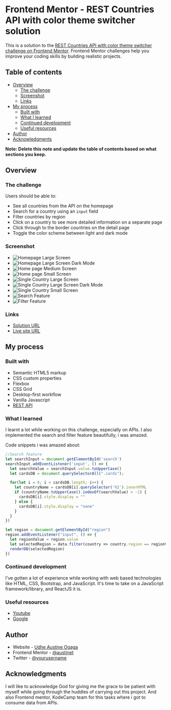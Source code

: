 # Frontend Mentor - REST Countries API with color theme switcher solution

This is a solution to the [REST Countries API with color theme switcher challenge on Frontend Mentor](https://www.frontendmentor.io/challenges/rest-countries-api-with-color-theme-switcher-5cacc469fec04111f7b848ca). Frontend Mentor challenges help you improve your coding skills by building realistic projects. 

## Table of contents

- [Overview](#overview)
  - [The challenge](#the-challenge)
  - [Screenshot](#screenshot)
  - [Links](#links)
- [My process](#my-process)
  - [Built with](#built-with)
  - [What I learned](#what-i-learned)
  - [Continued development](#continued-development)
  - [Useful resources](#useful-resources)
- [Author](#author)
- [Acknowledgments](#acknowledgments)

**Note: Delete this note and update the table of contents based on what sections you keep.**

## Overview

### The challenge

Users should be able to:

- See all countries from the API on the homepage
- Search for a country using an `input` field
- Filter countries by region
- Click on a country to see more detailed information on a separate page
- Click through to the border countries on the detail page
- Toggle the color scheme between light and dark mode 

### Screenshot

- ![Homepage Large Screen](screenshots/homeLargeScreen.JPG)
- ![Homepage Large Screen Dark Mode](screenshots/homeLargeScreenDark.JPG)
- ![Home page Medium Screen](screenshots/homeMediumScreen.JPG)
- ![Home page Small Screen](screenshots/homeSmallScreen.JPG)
- ![Single Country Large Screen](screenshots/singleCountry.JPG)
- ![Single Country Large Screen Dark Mode](screenshots/singleCountryDarkMode.JPG)
- ![Single Country Small Screen](screenshots/singleCountrySmallScreen.JPG)
- ![Search Feature](screenshots/searchFeature.jpg)
- ![Filter Feature](screenshots/filterFeature.jpg)

### Links
- [Solution URL](https://github.com/Austinet/countriesAPI.git)
- [Live site URL](https://austinet.github.io/countriesAPI/)

## My process

### Built with

- Semantic HTML5 markup
- CSS custom properties
- Flexbox
- CSS Grid
- Desktop-first workflow
- Vanilla Javascript
- [REST API](https://restcountries.com/v3.1/all) 


### What I learned

I learnt a lot while working on this challenge, especially on APIs. I also implemented the search and filter feature beautifully, i was amazed.

Code snippets i was amazed about:

```js
//Search feature
let searchInput = document.getElementById('search')
searchInput.addEventListener('input', () => {
  let searchValue = searchInput.value.toUpperCase()
  let cardsDB = document.querySelectorAll(".cards");

  for(let i = 0; i < cardsDB.length; i++) {
    let countryName = cardsDB[i].querySelector('h2').innerHTML
    if (countryName.toUpperCase().indexOf(searchValue) > -1) {
      cardsDB[i].style.display = ""
    } else {
      cardsDB[i].style.display = "none"
    }
  }
})

let region = document.getElementById("region")
region.addEventListener("input", () => {
  let regionValue = region.value
  let selectedRegion = data.filter(country => country.region == regionValue)
  renderDB(selectedRegion)
})
```

### Continued development

I've gotten a lot of experience while working with web based technologies like HTML, CSS, Bootstrap, and JavaScript. It's time to take on a JavaScript framework/library, and ReactJS it is.

### Useful resources

- [ Youtube](https://www.Youtube.com) 
- [Google  ](https://www.Google.com) 

## Author

- Website - [Udhe Austine Ogaga](https://Austinet.github.io/portfolio)
- Frontend Mentor - [@austinet](https://www.frontendmentor.io/profile/austinet)
- Twitter - [@yourusername](https://www.twitter.com/austineudhe)


## Acknowledgments

I will like to acknowledge God for giving me the grace to be patient with myself while going through the huddles of carrying out this project. And also Frontend mentor, KodeCamp team for this tasks where i got to consume data from APIs.